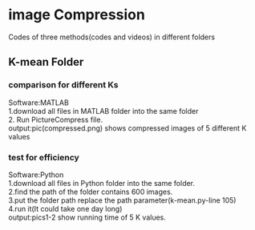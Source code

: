 # image Compression 
Codes of three methods(codes and videos) in different folders
## K-mean Folder
### comparison for different Ks
Software:MATLAB<br>
1.download all files in MATLAB folder into the same folder<br> 2. Run PictureCompress file.<br>
output:pic(compressed.png) shows compressed images of 5 different K values  
### test for efficiency
Software:Python<br>
1.download all files in Python folder into the same folder.<br>
2.find the path of the folder contains 600 images. <br>
3.put the folder path replace the path parameter(k-mean.py-line 105)<br>
4.run it(It could take one day long)<br>
output:pics1-2 show running time of 5 K values.
